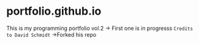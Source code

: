 # portfolio.github.io
This is my programming portfolio vol.2 -> First one is in progresss
`Credits to David Schmidt` ->Forked his repo
